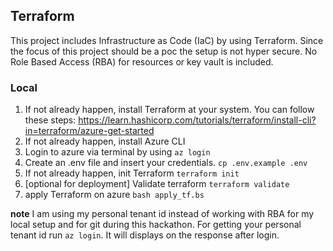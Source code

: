 ## Terraform
This project includes Infrastructure as Code (IaC) by using
Terraform. Since the focus of this project should be a poc
the setup is not hyper secure. No Role Based Access (RBA)
for resources or key vault is included.

### Local
1. If not already happen, install Terraform at your system. You can 
    follow these steps: https://learn.hashicorp.com/tutorials/terraform/install-cli?in=terraform/azure-get-started
2. If not already happen, install Azure CLI
3. Login to azure via terminal by using `az login`
4. Create an .env file and insert your credentials.
    `cp .env.example .env`
5. If not already happen, init Terraform `terraform init`
6. [optional for deployment] Validate terraform `terraform validate`
7. apply Terraform on azure `bash apply_tf.bs`

__note__ I am using my personal tenant id instead of working with RBA
for my local setup and for git during this hackathon. For getting
your personal tenant id run `az login`. It will displays on the
response after login.
